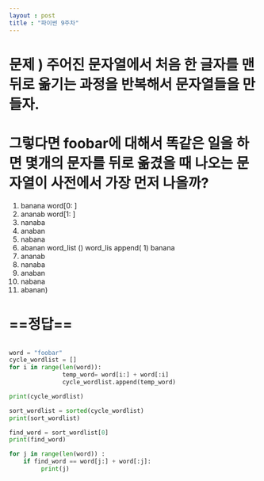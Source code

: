 ```yaml
---
layout : post
title : "파이썬 9주차"
---
```

# 문제 ) 주어진 문자열에서 처음 한 글자를 맨 뒤로 옮기는 과정을 반복해서 문자열들을 만들자. 

# 그렇다면 foobar에 대해서 똑같은 일을 하면 몇개의 문자를 뒤로 옮겼을 때 나오는 문자열이 사전에서 가장 먼저 나올까?

 1) banana  word[0: ]
 2) ananab   word[1: ]
 3) nanaba
 4) anaban
 5) nabana
 6) abanan
    word_list ()
    word_lis append( 1) banana
 2) ananab  
 3) nanaba
 4) anaban
 5) nabana
 6) abanan)
   #  ==정답==
``` python

word = "foobar"
cycle_wordlist = []
for i in range(len(word)):
               temp_word= word[i:] + word[:i]
               cycle_wordlist.append(temp_word)

print(cycle_wordlist)

sort_wordlist = sorted(cycle_wordlist)
print(sort_wordlist)

find_word = sort_wordlist[0]
print(find_word)

for j in range(len(word)) :
    if find_word == word[j:] + word[:j]:
         print(j)

```
